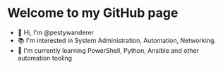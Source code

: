 # Welcome to my GitHub page
* 👋 Hi, I'm @pestywanderer
* 📚 I'm interested in System Administration, Automation, Networking.
* 🌱 I'm currently learning PowerShell, Python, Ansible and other automation tooling